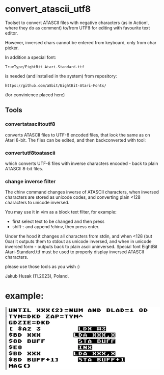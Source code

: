 # convert_atascii_utf8

Toolset to convert ATASCII files with negative characters (as in Action!, where they do as comment) to/from UTF8 for editing with favourite text editor.

However, inversed chars cannot be entered from keyboard, only from char picker.

In addition a special font:

    TrueType/EightBit Atari-Standard.ttf

is needed (and installed in the system) from repository:

    https://github.com/a8bit/EightBit-Atari-Fonts/

(for convinience placed here)

## Tools
### convertatasciitoutf8

converts ATASCII files to UTF-8 encoded files, that look the same as on Atari 8-bit. The files can be edited, and then backconverted with tool:

### convertutf8toatascii

which converts UTF-8 files with inverse characters encoded - back to plain ATASCII 8-bit files.

### change inverse filter
The chinv command changes inverse of ATASCII characters, when inversed characters are stored as unicode codes, and converting plain <128 characters to unicode inversed.

You may use it in vim as a block text filter, for example:

- first select text to be changed and then press
- shift-: and append !chinv, then press enter.

Under the hood it changes all characters from stdin, and when <128 (but 0xa) it outputs them to stdout as unicode inversed, and when in unicode inversed form - outputs  back to plain
ascii uninversed.
Special font EightBit Atari-Standard.ttf must be used to properly display inversed ATASCII characters.

please use those tools as you wish :)

Jakub Husak (11.2023), Poland.

# example:

![](/example_view.png)
